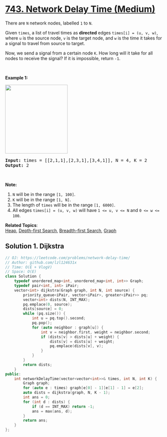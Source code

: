 # [743. Network Delay Time (Medium)](https://leetcode.com/problems/network-delay-time/)

<p>There are <code>N</code> network nodes, labelled <code>1</code> to <code>N</code>.</p>

<p>Given <code>times</code>, a list of travel times as <b>directed</b> edges <code>times[i] = (u, v, w)</code>, where <code>u</code> is the source node, <code>v</code> is the target node, and <code>w</code> is the time it takes for a signal to travel from source to target.</p>

<p>Now, we send a signal from a certain node <code>K</code>. How long will it take for all nodes to receive the signal? If it is impossible, return <code>-1</code>.</p>

<p>&nbsp;</p>

<p><strong>Example 1:</strong></p>

<p><img alt="" src="https://assets.leetcode.com/uploads/2019/05/23/931_example_1.png" style="width: 200px; height: 220px;"></p>

<pre><strong>Input: </strong>times = <span id="example-input-1-1">[[2,1,1],[2,3,1],[3,4,1]]</span>, N = <span id="example-input-1-2">4</span>, K = <span id="example-input-1-3">2</span>
<strong>Output: </strong><span id="example-output-1">2</span>
</pre>

<p>&nbsp;</p>

<p><b>Note:</b></p>

<ol>
	<li><code>N</code> will be in the range <code>[1, 100]</code>.</li>
	<li><code>K</code> will be in the range <code>[1, N]</code>.</li>
	<li>The length of <code>times</code> will be in the range <code>[1, 6000]</code>.</li>
	<li>All edges <code>times[i] = (u, v, w)</code> will have <code>1 &lt;= u, v &lt;= N</code> and <code>0 &lt;= w &lt;= 100</code>.</li>
</ol>


**Related Topics**:  
[Heap](https://leetcode.com/tag/heap/), [Depth-first Search](https://leetcode.com/tag/depth-first-search/), [Breadth-first Search](https://leetcode.com/tag/breadth-first-search/), [Graph](https://leetcode.com/tag/graph/)

## Solution 1. Dijkstra

```cpp
// OJ: https://leetcode.com/problems/network-delay-time/
// Author: github.com/lzl124631x
// Time: O(E + VlogV)
// Space: O(E)
class Solution {
    typedef unordered_map<int, unordered_map<int, int>> Graph;
    typedef pair<int, int> iPair;
    vector<int> dijkstra(Graph graph, int N, int source) {
        priority_queue<iPair, vector<iPair>, greater<iPair>> pq;
        vector<int> dists(N, INT_MAX);
        pq.emplace(0, source);
        dists[source] = 0;
        while (pq.size()) {
            int u = pq.top().second;
            pq.pop();
            for (auto neighbor : graph[u]) {
                int v = neighbor.first, weight = neighbor.second;
                if (dists[v] > dists[u] + weight) {
                    dists[v] = dists[u] + weight;
                    pq.emplace(dists[v], v);
                }
            }
        }
        return dists;
    }
public:
    int networkDelayTime(vector<vector<int>>& times, int N, int K) {
        Graph graph;
        for (auto e : times) graph[e[0] - 1][e[1] - 1] = e[2];
        auto dists = dijkstra(graph, N, K - 1);
        int ans = 0;
        for (int d : dists) {
            if (d == INT_MAX) return -1;
            ans = max(ans, d);
        }
        return ans;
    }
};
```